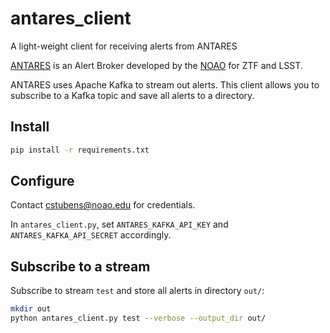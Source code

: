 # antares_client
A light-weight client for receiving alerts from ANTARES

[ANTARES](antares.noao.edu) is an Alert Broker developed by the [NOAO](noao.edu) for ZTF and LSST.

ANTARES uses Apache Kafka to stream out alerts. This client allows you to subscribe to a Kafka topic and save all alerts to a directory.

## Install

```bash
pip install -r requirements.txt
```

## Configure

Contact cstubens@noao.edu for credentials.

In `antares_client.py`, set `ANTARES_KAFKA_API_KEY` and `ANTARES_KAFKA_API_SECRET` accordingly.

## Subscribe to a stream

Subscribe to stream `test` and store all alerts in directory `out/`:

```bash
mkdir out
python antares_client.py test --verbose --output_dir out/
```
